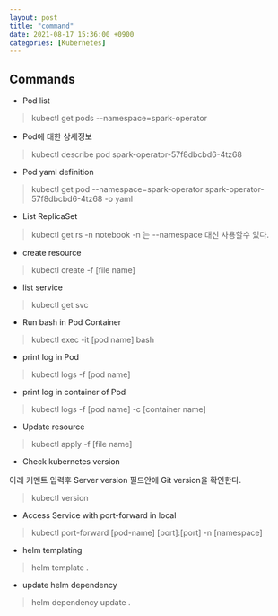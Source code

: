 ```yaml
---
layout: post
title: "command"
date: 2021-08-17 15:36:00 +0900
categories: [Kubernetes]
---
```


## Commands

- Pod list

> kubectl get pods --namespace=spark-operator

- Pod에 대한 상세정보

> kubectl describe pod spark-operator-57f8dbcbd6-4tz68

- Pod yaml definition

> kubectl get pod --namespace=spark-operator spark-operator-57f8dbcbd6-4tz68 -o yaml

- List ReplicaSet

> kubectl get rs -n notebook
> -n 는 --namespace 대신 사용할수 있다.

- create resource

> kubectl create -f [file name]

- list service 

> kubectl get svc

- Run bash in Pod Container

> kubectl exec -it [pod name] bash

- print log in Pod

> kubectl logs -f [pod name]

- print log in container of Pod

> kubectl logs -f [pod name] -c [container name]

- Update resource

> kubectl apply -f [file name]

- Check kubernetes version

아래 커멘트 입력후 Server version 필드안에 Git version을 확인한다.
> kubectl version

- Access Service with port-forward in local

> kubectl port-forward [pod-name] [port]:[port] -n [namespace]

- helm templating

> helm template .

- update helm dependency

> helm dependency update .